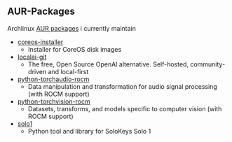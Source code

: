 ## AUR-Packages

Archlinux [AUR packages](https://aur.archlinux.org/) i currently maintain

- [coreos-installer](coreos-installer)
    - Installer for CoreOS disk images
- [localai-git](localai-git)
    - The free, Open Source OpenAI alternative. Self-hosted, community-driven and local-first
- [python-torchaudio-rocm](python-torchaudio-rocm)
    - Data manipulation and transformation for audio signal processing (with ROCM support)
- [python-torchvision-rocm](python-torchvision-rocm)
    - Datasets, transforms, and models specific to computer vision (with ROCM support)
- [solo1](solo1)
    - Python tool and library for SoloKeys Solo 1
